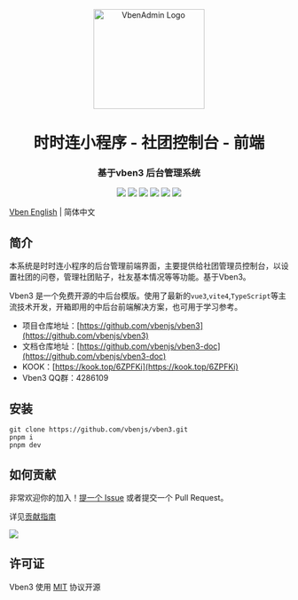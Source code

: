 <div align="center">
  <img alt="VbenAdmin Logo" width="200" height="180" src="https://anncwb.github.io/anncwb/images/logo.png"/>
  <h1> 时时连小程序 - 社团控制台 - 前端   </h1>
  <h3> 基于vben3 后台管理系统</h3>
</div>


<div align="center">
  <a href="https://github.com/vbenjs/vben3/blob/master/LICENSE" alt="GitHub license"><img src="https://img.shields.io/github/license/vbenjs/vben3?style=flat"/></a>
  <a href="https://github.com/vbenjs/vben3/actions" alt="Build Status"><img src="https://img.shields.io/github/actions/workflow/status/vbenjs/vben3/deploy.yml?branch=master"/></a>
  <a href="https://github.com/vbenjs/vben3/stargazers" alt="GitHub stars"><img src="https://img.shields.io/github/stars/vbenjs/vben3?color=fa6470&style=flat"/></a>
  <a href="https://github.com/vbenjs/vben3/forks" alt="GitHub forks"><img src="https://img.shields.io/github/forks/vbenjs/vben3?style=flat"/></a>
  <a href="https://github.com/vbenjs/vben3/graphs/contributors" alt="GitHub contributors"><img src="https://img.shields.io/github/contributors/vbenjs/vben3" /></a>
  <a href="https://github.com/vbenjs/vben3/graphs/commit-activity" alt="GitHub commit activity"><img src="https://img.shields.io/github/commit-activity/m/vbenjs/vben3"/></a>
</div>


[Vben English](./README.en-US.md) | 简体中文

## 简介

本系统是时时连小程序的后台管理前端界面，主要提供给社团管理员控制台，以设置社团的问卷，管理社团贴子，社友基本情况等等功能。基于Vben3。

Vben3 是一个免费开源的中后台模版。使用了最新的`vue3`,`vite4`,`TypeScript`等主流技术开发，开箱即用的中后台前端解决方案，也可用于学习参考。

+ 项目仓库地址：[https://github.com/vbenjs/vben3](https://github.com/vbenjs/vben3)
+ 文档仓库地址：[https://github.com/vbenjs/vben3-doc](https://github.com/vbenjs/vben3-doc)
+ KOOK：[https://kook.top/6ZPFKi](https://kook.top/6ZPFKi)
+ Vben3 QQ群：4286109



## 安装

```
git clone https://github.com/vbenjs/vben3.git
pnpm i 
pnpm dev
```



## 如何贡献

非常欢迎你的加入！[提一个 Issue](https://github.com/vbenjs/vben3/issues/new/choose) 或者提交一个 Pull Request。

详见[贡献指南](./CONTRIBUTING.md)

<a href="https://github.com/vbenjs/vben3/graphs/contributors">
  <img src="https://contrib.rocks/image?repo=vbenjs/vben3" />
</a>

## 许可证

Vben3 使用 [MIT](https://opensource.org/licenses/MIT) 协议开源
